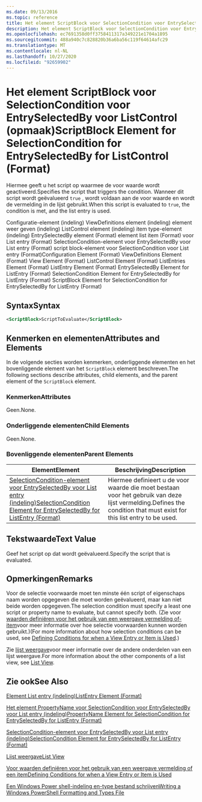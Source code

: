 ```yaml
---
ms.date: 09/13/2016
ms.topic: reference
title: Het element ScriptBlock voor SelectionCondition voor EntrySelectedBy voor ListControl (opmaak)
description: Het element ScriptBlock voor SelectionCondition voor EntrySelectedBy voor ListControl (opmaak)
ms.openlocfilehash: ec7691358d0ff3758411317a349221e1704a1895
ms.sourcegitcommit: 488a940c7c828820b36a6ba56c119f64614afc29
ms.translationtype: MT
ms.contentlocale: nl-NL
ms.lasthandoff: 10/27/2020
ms.locfileid: "92659902"
---
```

# <a name="scriptblock-element-for-selectioncondition-for-entryselectedby-for-listcontrol-format"></a><span data-ttu-id="b8e4f-103">Het element ScriptBlock voor SelectionCondition voor EntrySelectedBy voor ListControl (opmaak)</span><span class="sxs-lookup"><span data-stu-id="b8e4f-103">ScriptBlock Element for SelectionCondition for EntrySelectedBy for ListControl (Format)</span></span>

<span data-ttu-id="b8e4f-104">Hiermee geeft u het script op waarmee de voor waarde wordt geactiveerd.</span><span class="sxs-lookup"><span data-stu-id="b8e4f-104">Specifies the script that triggers the condition.</span></span> <span data-ttu-id="b8e4f-105">Wanneer dit script wordt geëvalueerd `true` , wordt voldaan aan de voor waarde en wordt de vermelding in de lijst gebruikt.</span><span class="sxs-lookup"><span data-stu-id="b8e4f-105">When this script is evaluated to `true`, the condition is met, and the list entry is used.</span></span>

<span data-ttu-id="b8e4f-106">Configuratie-element (indeling) ViewDefinitions element (indeling) element weer geven (indeling) ListControl element (indeling) item type-element (indeling) EntrySelectedBy element (Format) element list item (Format) voor List entry (Format) SelectionCondition-element voor EntrySelectedBy voor List entry (Format) script block-element voor SelectionCondition voor List entry (Format)</span><span class="sxs-lookup"><span data-stu-id="b8e4f-106">Configuration Element (Format) ViewDefinitions Element (Format) View Element (Format) ListControl Element (Format) ListEntries Element (Format) ListEntry Element (Format) EntrySelectedBy Element for ListEntry (Format) SelectionCondition Element for EntrySelectedBy for ListEntry (Format) ScriptBlock Element for SelectionCondition for EntrySelectedBy for ListEntry (Format)</span></span>

## <a name="syntax"></a><span data-ttu-id="b8e4f-107">Syntax</span><span class="sxs-lookup"><span data-stu-id="b8e4f-107">Syntax</span></span>

```xml
<ScriptBlock>ScriptToEvaluate</ScriptBlock>
```

## <a name="attributes-and-elements"></a><span data-ttu-id="b8e4f-108">Kenmerken en elementen</span><span class="sxs-lookup"><span data-stu-id="b8e4f-108">Attributes and Elements</span></span>

<span data-ttu-id="b8e4f-109">In de volgende secties worden kenmerken, onderliggende elementen en het bovenliggende element van het `ScriptBlock` element beschreven.</span><span class="sxs-lookup"><span data-stu-id="b8e4f-109">The following sections describe attributes, child elements, and the parent element of the `ScriptBlock` element.</span></span>

### <a name="attributes"></a><span data-ttu-id="b8e4f-110">Kenmerken</span><span class="sxs-lookup"><span data-stu-id="b8e4f-110">Attributes</span></span>

<span data-ttu-id="b8e4f-111">Geen.</span><span class="sxs-lookup"><span data-stu-id="b8e4f-111">None.</span></span>

### <a name="child-elements"></a><span data-ttu-id="b8e4f-112">Onderliggende elementen</span><span class="sxs-lookup"><span data-stu-id="b8e4f-112">Child Elements</span></span>

<span data-ttu-id="b8e4f-113">Geen.</span><span class="sxs-lookup"><span data-stu-id="b8e4f-113">None.</span></span>

### <a name="parent-elements"></a><span data-ttu-id="b8e4f-114">Bovenliggende elementen</span><span class="sxs-lookup"><span data-stu-id="b8e4f-114">Parent Elements</span></span>

|<span data-ttu-id="b8e4f-115">Element</span><span class="sxs-lookup"><span data-stu-id="b8e4f-115">Element</span></span>|<span data-ttu-id="b8e4f-116">Beschrijving</span><span class="sxs-lookup"><span data-stu-id="b8e4f-116">Description</span></span>|
|-------------|-----------------|
|[<span data-ttu-id="b8e4f-117">SelectionCondition-element voor EntrySelectedBy voor List entry (indeling)</span><span class="sxs-lookup"><span data-stu-id="b8e4f-117">SelectionCondition Element for EntrySelectedBy for ListEntry (Format)</span></span>](./selectioncondition-element-for-entryselectedby-for-listcontrol-format.md)|<span data-ttu-id="b8e4f-118">Hiermee definieert u de voor waarde die moet bestaan voor het gebruik van deze lijst vermelding.</span><span class="sxs-lookup"><span data-stu-id="b8e4f-118">Defines the condition that must exist for this list entry to be used.</span></span>|

## <a name="text-value"></a><span data-ttu-id="b8e4f-119">Tekstwaarde</span><span class="sxs-lookup"><span data-stu-id="b8e4f-119">Text Value</span></span>

<span data-ttu-id="b8e4f-120">Geef het script op dat wordt geëvalueerd.</span><span class="sxs-lookup"><span data-stu-id="b8e4f-120">Specify the script that is evaluated.</span></span>

## <a name="remarks"></a><span data-ttu-id="b8e4f-121">Opmerkingen</span><span class="sxs-lookup"><span data-stu-id="b8e4f-121">Remarks</span></span>

<span data-ttu-id="b8e4f-122">Voor de selectie voorwaarde moet ten minste één script of eigenschaps naam worden opgegeven die moet worden geëvalueerd, maar kan niet beide worden opgegeven.</span><span class="sxs-lookup"><span data-stu-id="b8e4f-122">The selection condition must specify a least one script or property name to evaluate, but cannot specify both.</span></span> <span data-ttu-id="b8e4f-123">(Zie voor [waarden definiëren voor het gebruik van een weergave vermelding of-item](./defining-conditions-for-displaying-data.md)voor meer informatie over hoe selectie voorwaarden kunnen worden gebruikt.)</span><span class="sxs-lookup"><span data-stu-id="b8e4f-123">(For more information about how selection conditions can be used, see [Defining Conditions for when a View Entry or Item is Used](./defining-conditions-for-displaying-data.md).)</span></span>

<span data-ttu-id="b8e4f-124">Zie [lijst weergave](./creating-a-list-view.md)voor meer informatie over de andere onderdelen van een lijst weergave.</span><span class="sxs-lookup"><span data-stu-id="b8e4f-124">For more information about the other components of a list view, see [List View](./creating-a-list-view.md).</span></span>

## <a name="see-also"></a><span data-ttu-id="b8e4f-125">Zie ook</span><span class="sxs-lookup"><span data-stu-id="b8e4f-125">See Also</span></span>

[<span data-ttu-id="b8e4f-126">Element List entry (indeling)</span><span class="sxs-lookup"><span data-stu-id="b8e4f-126">ListEntry Element (Format)</span></span>](./listentry-element-for-listcontrol-format.md)

[<span data-ttu-id="b8e4f-127">Het element PropertyName voor SelectionCondition voor EntrySelectedBy voor List entry (indeling)</span><span class="sxs-lookup"><span data-stu-id="b8e4f-127">PropertyName Element for SelectionCondition for EntrySelectedBy for ListEntry (Format)</span></span>](./propertyname-element-for-selectioncondition-for-entryselectedby-for-listcontrol-format.md)

[<span data-ttu-id="b8e4f-128">SelectionCondition-element voor EntrySelectedBy voor List entry (indeling)</span><span class="sxs-lookup"><span data-stu-id="b8e4f-128">SelectionCondition Element for EntrySelectedBy for ListEntry (Format)</span></span>](./selectioncondition-element-for-entryselectedby-for-listcontrol-format.md)

[<span data-ttu-id="b8e4f-129">Lijst weergave</span><span class="sxs-lookup"><span data-stu-id="b8e4f-129">List View</span></span>](./creating-a-list-view.md)

[<span data-ttu-id="b8e4f-130">Voor waarden definiëren voor het gebruik van een weergave vermelding of een item</span><span class="sxs-lookup"><span data-stu-id="b8e4f-130">Defining Conditions for when a View Entry or Item is Used</span></span>](./defining-conditions-for-displaying-data.md)

[<span data-ttu-id="b8e4f-131">Een Windows Power shell-indeling en-type bestand schrijven</span><span class="sxs-lookup"><span data-stu-id="b8e4f-131">Writing a Windows PowerShell Formatting and Types File</span></span>](./writing-a-powershell-formatting-file.md)
